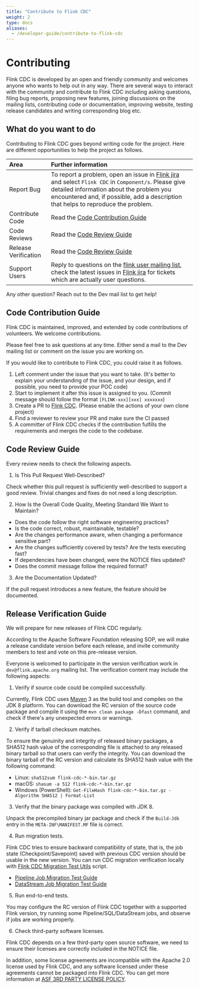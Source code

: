 ```yaml
---
title: "Contribute to Flink CDC"
weight: 2
type: docs
aliases:
  - /developer-guide/contribute-to-flink-cdc
---
```

<!--
Licensed to the Apache Software Foundation (ASF) under one
or more contributor license agreements.  See the NOTICE file
distributed with this work for additional information
regarding copyright ownership.  The ASF licenses this file
to you under the Apache License, Version 2.0 (the
"License"); you may not use this file except in compliance
with the License.  You may obtain a copy of the License at

  http://www.apache.org/licenses/LICENSE-2.0

Unless required by applicable law or agreed to in writing,
software distributed under the License is distributed on an
"AS IS" BASIS, WITHOUT WARRANTIES OR CONDITIONS OF ANY
KIND, either express or implied.  See the License for the
specific language governing permissions and limitations
under the License.
-->

# Contributing

Flink CDC is developed by an open and friendly community and welcomes anyone who wants to help out in any way.
There are several ways to interact with the community and contribute to Flink CDC including asking questions, filing 
bug reports, proposing new features, joining discussions on the mailing lists, contributing code or documentation, 
improving website, testing release candidates and writing corresponding blog etc.

## What do you want to do

Contributing to Flink CDC goes beyond writing code for the project. Here are different opportunities to help the 
project as follows.

| Area                 | Further information                                                                                                                                                                                                                                                                           |
|:---------------------|:----------------------------------------------------------------------------------------------------------------------------------------------------------------------------------------------------------------------------------------------------------------------------------------------|
| Report Bug           | To report a problem, open an issue in [Flink jira](https://issues.apache.org/jira/projects/FLINK/issues) and select `Flink CDC` in `Component/s`. Please give detailed information about the problem you encountered and, if possible, add a description that helps to reproduce the problem. |
| Contribute Code      | Read the <a href="#code-contribution-guide">Code Contribution Guide</a>                                                                                                                                                                                                                       |
| Code Reviews         | Read the <a href="#code-review-guide">Code Review Guide</a>                                                                                                                                                                                                                                   |
| Release Verification | Read the <a href="#release-validation-guide">Code Review Guide</a>                                                                                                                                                                                                                            |
| Support Users        | Reply to questions on the [flink user mailing list](https://flink.apache.org/what-is-flink/community/#mailing-lists), check the latest issues in [Flink jira](https://issues.apache.org/jira/projects/FLINK/issues) for tickets which are actually user questions.                            |

Any other question? Reach out to the Dev mail list to get help!

<h2 id="code-review-guide">Code Contribution Guide</h2>

Flink CDC is maintained, improved, and extended by code contributions of volunteers. We welcome contributions.

Please feel free to ask questions at any time. Either send a mail to the Dev mailing list or comment on the issue you are working on.

If you would like to contribute to Flink CDC, you could raise it as follows.

1. Left comment under the issue that you want to take.  (It's better to explain your understanding of the issue, and 
   your design, and if possible, you need to provide your POC code)
2. Start to implement it after this issue is assigned to you. (Commit message should follow the format `[FLINK-xxx][xxx] xxxxxxx`)
3. Create a PR to [Flink CDC](https://github.com/apache/flink-cdc). (Please enable the actions of your own clone 
   project)
4. Find a reviewer to review your PR and make sure the CI passed
5. A committer of Flink CDC checks if the contribution fulfills the requirements and merges the code to the codebase.

<h2 id="code-contribution-guide">Code Review Guide</h2>

Every review needs to check the following aspects. 

1. Is This Pull Request Well-Described?

Check whether this pull request is sufficiently well-described to support a good review. Trivial changes and fixes do 
not need a long description.

2. How Is the Overall Code Quality, Meeting Standard We Want to Maintain? 

- Does the code follow the right software engineering practices? 
- Is the code correct, robust, maintainable, testable?
- Are the changes performance aware, when changing a performance sensitive part?
- Are the changes sufficiently covered by tests? Are the tests executing fast?
- If dependencies have been changed, were the NOTICE files updated?
- Does the commit message follow the required format?

3. Are the Documentation Updated?

If the pull request introduces a new feature, the feature should be documented.

<h2 id="release-validation-guide">Release Verification Guide</h2>

We will prepare for new releases of Flink CDC regularly.

According to the Apache Software Foundation releasing SOP,
we will make a release candidate version before each release,
and invite community members to test and vote on this pre-release version.

Everyone is welcomed to participate in the version verification work in `dev@flink.apache.org` mailing list.
The verification content may include the following aspects:

1. Verify if source code could be compiled successfully.

Currently, Flink CDC uses [Maven](https://maven.apache.org/) 3 as the build tool and compiles on the JDK 8 platform.
You can download the RC version of the source code package and compile it using the `mvn clean package -Dfast` command,
and check if there's any unexpected errors or warnings.

2. Verify if tarball checksum matches.

To ensure the genuinity and integrity of released binary packages, a SHA512 hash value of the corresponding file is attached to any released binary tarball so that users can verify the integrity.
You can download the binary tarball of the RC version and calculate its SHA512 hash value with the following command:

* Linux: `sha512sum flink-cdc-*-bin.tar.gz`
* macOS: `shasum -a 512 flink-cdc-*-bin.tar.gz`
* Windows (PowerShell): `Get-FileHash flink-cdc-*-bin.tar.gz -Algorithm SHA512 | Format-List`

3. Verify that the binary package was compiled with JDK 8.

Unpack the precompiled binary jar package and check if the `Build-Jdk` entry in the `META-INF\MANIFEST.MF` file is correct.

4. Run migration tests.

Flink CDC tries to ensure backward compatibility of state, that is, the job state (Checkpoint/Savepoint) saved with previous CDC version should be usable in the new version.
You can run CDC migration verification locally with [Flink CDC Migration Test Utils](https://github.com/yuxiqian/migration-test) script.

* [Pipeline Job Migration Test Guide](https://github.com/yuxiqian/migration-test/blob/main/README.md)
* [DataStream Job Migration Test Guide](https://github.com/yuxiqian/migration-test/blob/main/datastream/README.md)

5. Run end-to-end tests.

You may configure the RC version of Flink CDC together with a supported Flink version,
try running some Pipeline/SQL/DataStream jobs,
and observe if jobs are working properly.

6. Check third-party software licenses.

Flink CDC depends on a few third-party open source software, 
we need to ensure their licenses are correctly included in the NOTICE file.

In addition, some license agreements are incompatible with the Apache 2.0 license used by Flink CDC,
and any software licensed under these agreements cannot be packaged into Flink CDC.
You can get more information at [ASF 3RD PARTY LICENSE POLICY](https://www.apache.org/legal/resolved.html).
